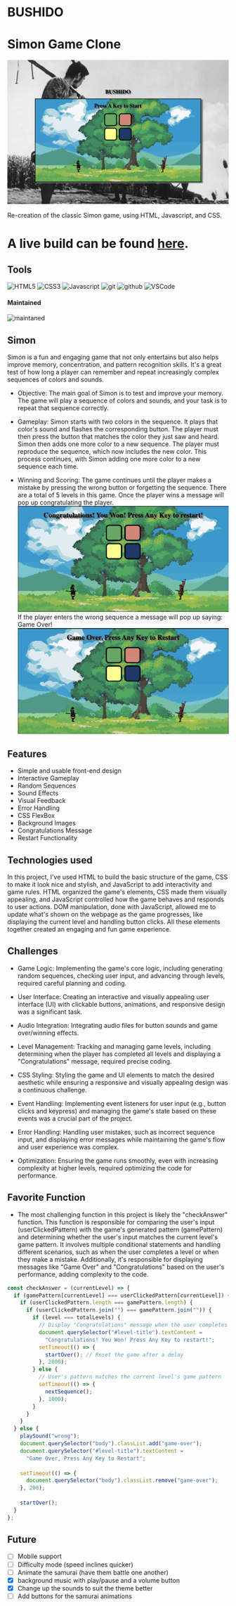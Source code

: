 # BUSHIDO
# Simon Game Clone

![Simon Wireframe](img/wireframe.png)

Re-creation of the classic Simon game, using HTML, Javascript, and CSS.

# A live build can be found [here](https://ardalanmemar93.github.io/BUSHIDO/).

## Tools

![HTML5](https://img.shields.io/badge/html5-%23E34F26.svg?style=for-the-badge&logo=html5&logoColor=white)
![CSS3](https://img.shields.io/badge/css3-%231572B6.svg?style=for-the-badge&logo=css3&logoColor=white)
![Javascript](https://img.shields.io/badge/JavaScript-F7DF1E?style=for-the-badge&logo=javascript&logoColor=black)
![git](https://img.shields.io/badge/GIT-E44C30?style=for-the-badge&logo=git&logoColor=white)
![github](https://img.shields.io/badge/GitHub-100000?style=for-the-badge&logo=github&logoColor=white)
![VSCode](https://img.shields.io/badge/Visual_Studio_Code-0078D4?style=for-the-badge&logo=visual%20studio%20code&logoColor=white)

#### Maintained
![maintaned](https://img.shields.io/badge/Maintained%3F-yes-green.svg)

## Simon

Simon is a fun and engaging game that not only entertains but also helps improve memory, concentration, and pattern recognition skills. It's a great test of how long a player can remember and repeat increasingly complex sequences of colors and sounds.

- Objective: 
The main goal of Simon is to test and improve your memory. The game will play a sequence of colors and sounds, and your task is to repeat that sequence correctly.

- Gameplay:
Simon starts with two colors in the sequence.
It plays that color's sound and flashes the corresponding button.
The player must then press the button that matches the color they just saw and heard.
Simon then adds one more color to a new sequence.
The player must reproduce the sequence, which now includes the new color.
This process continues, with Simon adding one more color to a new sequence each time.

- Winning and Scoring:
The game continues until the player makes a mistake by pressing the wrong button or forgetting the sequence. There are a total of 5 levels in this game. Once the player wins a message will pop up congratulating the player. 
![Simon Wireframe](img/win.png)
 If the player enters the wrong sequence a message will pop up saying: Game Over!
 ![Simon Wireframe](img/gameover.png)

## Features
- Simple and usable front-end design
- Interactive Gameplay
- Random Sequences
- Sound Effects
- Visual Feedback
- Error Handling
- CSS FlexBox
- Background Images
- Congratulations Message
- Restart Functionality

## Technologies used

In this project, I've used HTML to build the basic structure of the game, CSS to make it look nice and stylish, and JavaScript to add interactivity and game rules. HTML organized the game's elements, CSS made them visually appealing, and JavaScript controlled how the game behaves and responds to user actions. DOM manipulation, done with JavaScript, allowed me to update what's shown on the webpage as the game progresses, like displaying the current level and handling button clicks. All these elements together created an engaging and fun game experience.

## Challenges
- Game Logic: Implementing the game's core logic, including generating random sequences, checking user input, and advancing through levels, required careful planning and coding.

- User Interface: Creating an interactive and visually appealing user interface (UI) with clickable buttons, animations, and responsive design was a significant task.

- Audio Integration: Integrating audio files for button sounds and game over/winning effects.

- Level Management: Tracking and managing game levels, including determining when the player has completed all levels and displaying a "Congratulations" message, required precise coding.

- CSS Styling: Styling the game and UI elements to match the desired aesthetic while ensuring a responsive and visually appealing design was a continuous challenge.

- Event Handling: Implementing event listeners for user input (e.g., button clicks and keypress) and managing the game's state based on these events was a crucial part of the project.

- Error Handling: Handling user mistakes, such as incorrect sequence input, and displaying error messages while maintaining the game's flow and user experience was complex.

- Optimization: Ensuring the game runs smoothly, even with increasing complexity at higher levels, required optimizing the code for performance.

## Favorite Function
- The most challenging function in this project is likely the "checkAnswer" function. This function is responsible for comparing the user's input (userClickedPattern) with the game's generated pattern (gamePattern) and determining whether the user's input matches the current level's game pattern. It involves multiple conditional statements and handling different scenarios, such as when the user completes a level or when they make a mistake. Additionally, it's responsible for displaying messages like "Game Over" and "Congratulations" based on the user's performance, adding complexity to the code.
```js
const checkAnswer = (currentLevel) => {
  if (gamePattern[currentLevel] === userClickedPattern[currentLevel]) {
    if (userClickedPattern.length === gamePattern.length) {
      if (userClickedPattern.join("") === gamePattern.join("")) {
        if (level === totalLevels) {
          // Display "Congratulations" message when the user completes all levels
          document.querySelector("#level-title").textContent =
            "Congratulations! You Won! Press Any Key to restart!";
          setTimeout(() => {
            startOver(); // Reset the game after a delay
          }, 2000);
        } else {
          // User's pattern matches the current level's game pattern
          setTimeout(() => {
            nextSequence();
          }, 1000);
        }
      }
    }
  } else {
    playSound("wrong");
    document.querySelector("body").classList.add("game-over");
    document.querySelector("#level-title").textContent =
      "Game Over, Press Any Key to Restart";

    setTimeout(() => {
      document.querySelector("body").classList.remove("game-over");
    }, 200);

    startOver();
  }
};

```

## Future
- [ ] Mobile support
- [ ] Difficulty mode (speed inclines quicker)
- [ ] Animate the samurai (have them battle one another)
- [x] background music with play/pause and a volume button
- [x] Change up the sounds to suit the theme better
- [ ] Add buttons for the samurai animations 